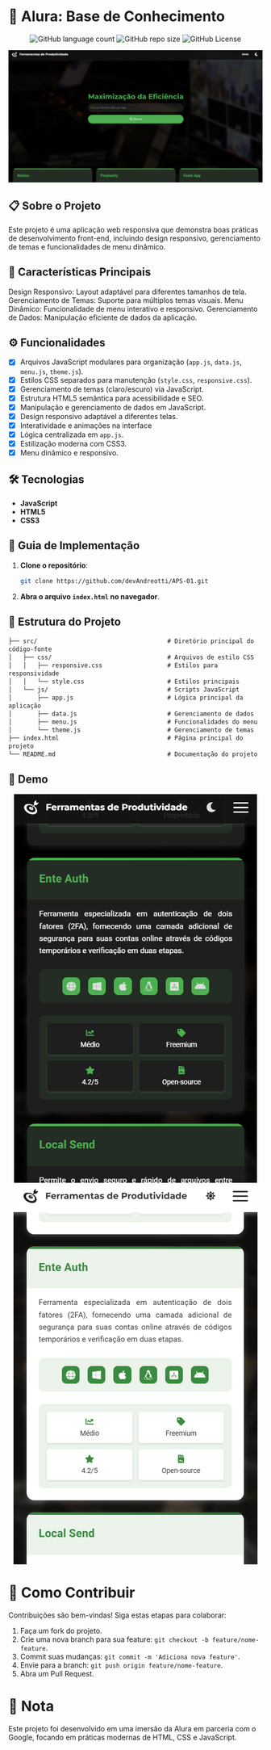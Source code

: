 # 🚀 Alura: Base de Conhecimento
<p align="center">
  <!-- Contador de linguagens do GitHub -->
  <img alt="GitHub language count" src="https://img.shields.io/github/languages/count/devAndreotti/essential-tools-navigator?color=FFF&labelColor=4bae4f&style=flat-square">
  <!-- Tamanho do repositório no GitHub -->
  <img alt="GitHub repo size" src="https://img.shields.io/github/repo-size/devAndreotti/essential-tools-navigator?color=FFF&labelColor=4bae4f&style=flat-square">
  <!-- Licença do GitHub -->
  <img alt="GitHub License" src="https://img.shields.io/github/license/devAndreotti/essential-tools-navigator?color=FFF&labelColor=4bae4f&style=flat-square">
</p>

<div align="center">
  <img src="./home-black.png" alt="Home tema escuro";/>
</div>

## 📋 Sobre o Projeto
Este projeto é uma aplicação web responsiva que demonstra boas práticas de desenvolvimento front-end, incluindo design responsivo, gerenciamento de temas e funcionalidades de menu dinâmico.

## 🌟 Características Principais
Design Responsivo: Layout adaptável para diferentes tamanhos de tela.
Gerenciamento de Temas: Suporte para múltiplos temas visuais.
Menu Dinâmico: Funcionalidade de menu interativo e responsivo.
Gerenciamento de Dados: Manipulação eficiente de dados da aplicação.

## ⚙️ Funcionalidades
- [x] Arquivos JavaScript modulares para organização (`app.js`, `data.js`, `menu.js`, `theme.js`).
- [x] Estilos CSS separados para manutenção (`style.css`, `responsive.css`).
- [x] Gerenciamento de temas (claro/escuro) via JavaScript.
- [x] Estrutura HTML5 semântica para acessibilidade e SEO.
- [x] Manipulação e gerenciamento de dados em JavaScript.
- [x] Design responsivo adaptável a diferentes telas.
- [x] Interatividade e animações na interface
- [x] Lógica centralizada em `app.js`.
- [x] Estilização moderna com CSS3.
- [x] Menu dinâmico e responsivo.

## 🛠 Tecnologias
- **JavaScript**
- **HTML5**
- **CSS3**

## 🧭 Guia de Implementação
1. **Clone o repositório**:
   ```bash
   git clone https://github.com/devAndreotti/APS-01.git
   ```
2. **Abra o arquivo `index.html` no navegador**.

## 🚀 Estrutura do Projeto
```
├── src/                                    # Diretório principal do código-fonte
│   ├── css/                                # Arquivos de estilo CSS
│   │   ├── responsive.css                  # Estilos para responsividade
│   │   └── style.css                       # Estilos principais
│   └── js/                                 # Scripts JavaScript
│       ├── app.js                          # Lógica principal da aplicação
│       ├── data.js                         # Gerenciamento de dados
│       ├── menu.js                         # Funcionalidades do menu
│       └── theme.js                        # Gerenciamento de temas
├── index.html                              # Página principal do projeto
└── README.md                               # Documentação do projeto
```

## 📱 Demo
<div align="center">
  <img src="./cell-cards-black.png" alt="Cards tema escuro" style="display: block;"/>
  <img src="./cell-cards-white.png" alt="Cards tema claro" style="display: block;"/>
</div>

# 💪 Como Contribuir
Contribuições são bem-vindas! Siga estas etapas para colaborar:
1. Faça um fork do projeto.
2. Crie uma nova branch para sua feature: `git checkout -b feature/nome-feature`.
3. Commit suas mudanças: `git commit -m 'Adiciona nova feature'`.
4. Envie para a branch: `git push origin feature/nome-feature`.
5. Abra um Pull Request.

# 📝 Nota
Este projeto foi desenvolvido em uma imersão da Alura em parceria com o Google, focando em práticas modernas de HTML, CSS e JavaScript.
